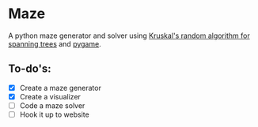 # Maze
A python maze generator and solver using [Kruskal's random algorithm for spanning trees](https://en.wikipedia.org/wiki/Kruskal%27s_algorithm) and [pygame](https://www.pygame.org/news).


## To-do's:
- [x] Create a maze generator
- [x] Create a visualizer
- [ ] Code a maze solver
- [ ] Hook it up to website
